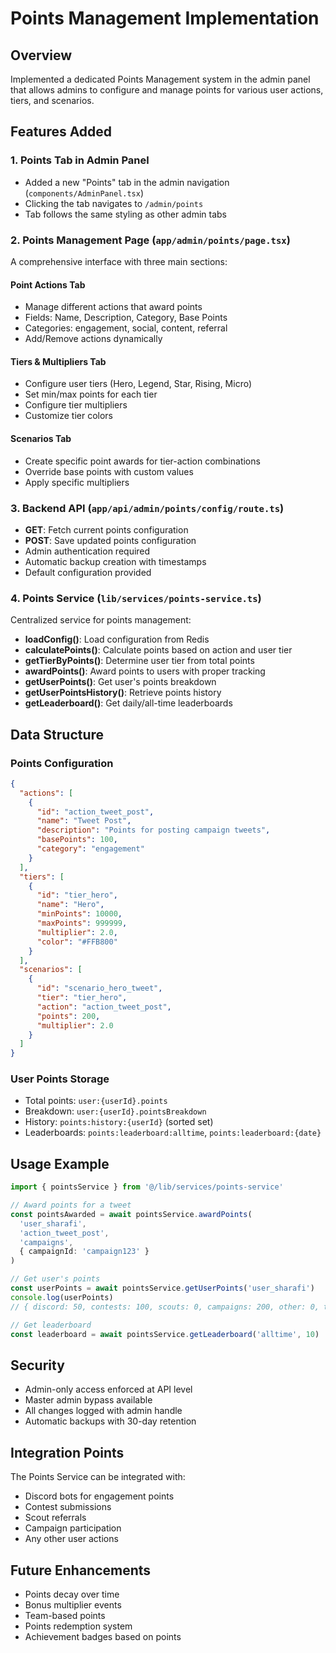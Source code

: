 # Points Management Implementation

## Overview
Implemented a dedicated Points Management system in the admin panel that allows admins to configure and manage points for various user actions, tiers, and scenarios.

## Features Added

### 1. Points Tab in Admin Panel
- Added a new "Points" tab in the admin navigation (`components/AdminPanel.tsx`)
- Clicking the tab navigates to `/admin/points`
- Tab follows the same styling as other admin tabs

### 2. Points Management Page (`app/admin/points/page.tsx`)
A comprehensive interface with three main sections:

#### Point Actions Tab
- Manage different actions that award points
- Fields: Name, Description, Category, Base Points
- Categories: engagement, social, content, referral
- Add/Remove actions dynamically

#### Tiers & Multipliers Tab
- Configure user tiers (Hero, Legend, Star, Rising, Micro)
- Set min/max points for each tier
- Configure tier multipliers
- Customize tier colors

#### Scenarios Tab
- Create specific point awards for tier-action combinations
- Override base points with custom values
- Apply specific multipliers

### 3. Backend API (`app/api/admin/points/config/route.ts`)
- **GET**: Fetch current points configuration
- **POST**: Save updated points configuration
- Admin authentication required
- Automatic backup creation with timestamps
- Default configuration provided

### 4. Points Service (`lib/services/points-service.ts`)
Centralized service for points management:

- **loadConfig()**: Load configuration from Redis
- **calculatePoints()**: Calculate points based on action and user tier
- **getTierByPoints()**: Determine user tier from total points
- **awardPoints()**: Award points to users with proper tracking
- **getUserPoints()**: Get user's points breakdown
- **getUserPointsHistory()**: Retrieve points history
- **getLeaderboard()**: Get daily/all-time leaderboards

## Data Structure

### Points Configuration
```json
{
  "actions": [
    {
      "id": "action_tweet_post",
      "name": "Tweet Post",
      "description": "Points for posting campaign tweets",
      "basePoints": 100,
      "category": "engagement"
    }
  ],
  "tiers": [
    {
      "id": "tier_hero",
      "name": "Hero",
      "minPoints": 10000,
      "maxPoints": 999999,
      "multiplier": 2.0,
      "color": "#FFB800"
    }
  ],
  "scenarios": [
    {
      "id": "scenario_hero_tweet",
      "tier": "tier_hero",
      "action": "action_tweet_post",
      "points": 200,
      "multiplier": 2.0
    }
  ]
}
```

### User Points Storage
- Total points: `user:{userId}.points`
- Breakdown: `user:{userId}.pointsBreakdown`
- History: `points:history:{userId}` (sorted set)
- Leaderboards: `points:leaderboard:alltime`, `points:leaderboard:{date}`

## Usage Example

```typescript
import { pointsService } from '@/lib/services/points-service'

// Award points for a tweet
const pointsAwarded = await pointsService.awardPoints(
  'user_sharafi', 
  'action_tweet_post',
  'campaigns',
  { campaignId: 'campaign123' }
)

// Get user's points
const userPoints = await pointsService.getUserPoints('user_sharafi')
console.log(userPoints)
// { discord: 50, contests: 100, scouts: 0, campaigns: 200, other: 0, total: 350 }

// Get leaderboard
const leaderboard = await pointsService.getLeaderboard('alltime', 10)
```

## Security
- Admin-only access enforced at API level
- Master admin bypass available
- All changes logged with admin handle
- Automatic backups with 30-day retention

## Integration Points
The Points Service can be integrated with:
- Discord bots for engagement points
- Contest submissions
- Scout referrals
- Campaign participation
- Any other user actions

## Future Enhancements
- Points decay over time
- Bonus multiplier events
- Team-based points
- Points redemption system
- Achievement badges based on points 